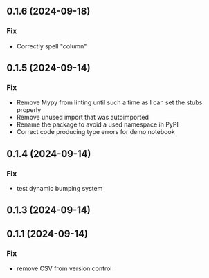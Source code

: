 ## 0.1.6 (2024-09-18)

### Fix

- Correctly spell "column"

## 0.1.5 (2024-09-14)

### Fix

- Remove Mypy from linting until such a time as I can set the stubs properly
- Remove unused import that was autoimported
- Rename the package to avoid a used namespace in PyPI
- Correct code producing type errors for demo notebook

## 0.1.4 (2024-09-14)

### Fix

- test dynamic bumping system

## 0.1.3 (2024-09-14)

## 0.1.1 (2024-09-14)

### Fix

- remove CSV from version control
